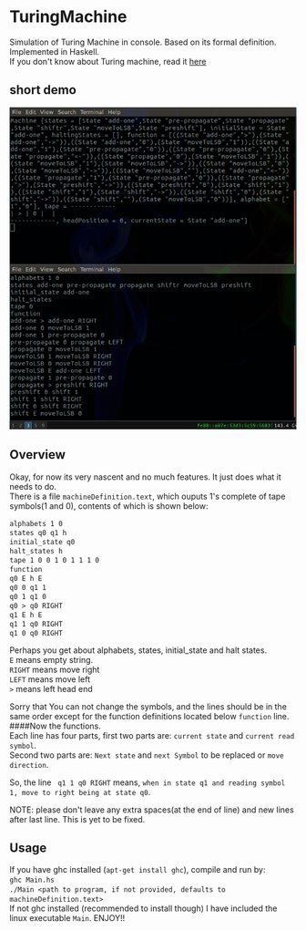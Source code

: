 # TuringMachine
Simulation of Turing Machine in console. Based on its formal definition. Implemented in Haskell.  
If you don't know about Turing machine, read it [here](https://en.wikipedia.org/wiki/Turing_machine)
## short demo
![Short demo](/out.gif)
## Overview
Okay, for now its very nascent and no much features. It just does what it needs to do.  
There is a file `machineDefinition.text`, which ouputs 1's complete of tape symbols(1 and 0), contents of which is shown below:  

    alphabets 1 0
    states q0 q1 h
    initial_state q0
    halt_states h
    tape 1 0 0 1 0 1 1 1 0
    function
    q0 E h E
    q0 0 q1 1
    q0 1 q1 0
    q0 > q0 RIGHT
    q1 E h E
    q1 1 q0 RIGHT
    q1 0 q0 RIGHT

Perhaps you get about alphabets, states, initial_state and halt states.  
`E` means empty string.  
`RIGHT` means move right  
`LEFT` means move left  
`>` means left head end  

Sorry that You can not change the symbols, and the lines should be in the same order except for the function definitions located below `function` line.  
####Now the functions.  
Each line has four parts, first two parts are: `current state` and `current read symbol`.  
Second two parts are: `Next state` and `next Symbol` to be replaced or `move direction`.  
  
So, the  line ` q1 1 q0 RIGHT` means, `when in state q1 and reading symbol 1, move to right being at state q0`.  

NOTE: please don't leave any extra spaces(at the end of line) and new lines after last line. This is yet to be fixed.

## Usage
If you have ghc installed (`apt-get install ghc`), compile and run by:  
`ghc Main.hs`  
`./Main <path to program, if not provided, defaults to machineDefinition.text>`  
If not ghc installed (recommended to install though) I have included the linux executable `Main`. ENJOY!!
